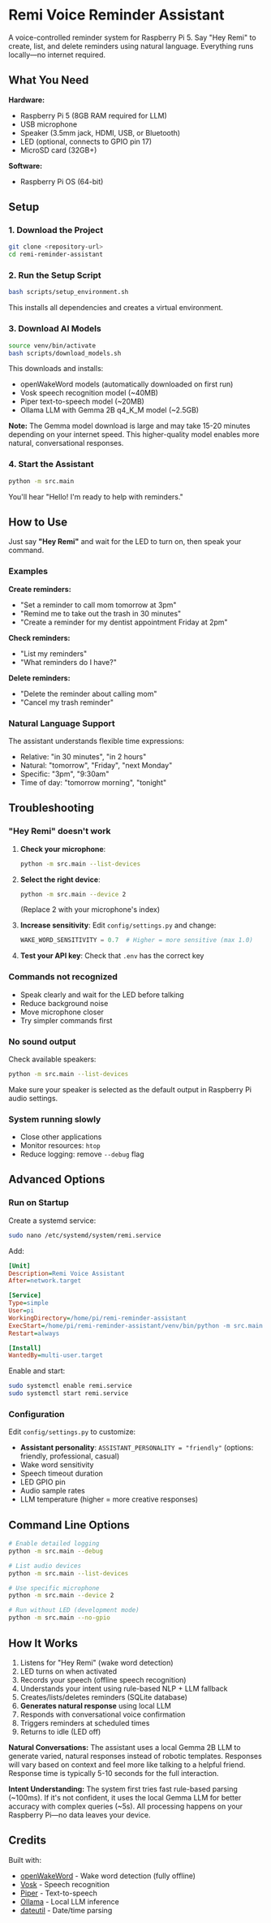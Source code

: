 # Remi Voice Reminder Assistant

A voice-controlled reminder system for Raspberry Pi 5. Say "Hey Remi" to create, list, and delete reminders using natural language. Everything runs locally—no internet required.

## What You Need

**Hardware:**
- Raspberry Pi 5 (8GB RAM required for LLM)
- USB microphone
- Speaker (3.5mm jack, HDMI, USB, or Bluetooth)
- LED (optional, connects to GPIO pin 17)
- MicroSD card (32GB+)

**Software:**
- Raspberry Pi OS (64-bit)

## Setup

### 1. Download the Project

```bash
git clone <repository-url>
cd remi-reminder-assistant
```

### 2. Run the Setup Script

```bash
bash scripts/setup_environment.sh
```

This installs all dependencies and creates a virtual environment.

### 3. Download AI Models

```bash
source venv/bin/activate
bash scripts/download_models.sh
```

This downloads and installs:
- openWakeWord models (automatically downloaded on first run)
- Vosk speech recognition model (~40MB)
- Piper text-to-speech model (~20MB)
- Ollama LLM with Gemma 2B q4_K_M model (~2.5GB)

**Note:** The Gemma model download is large and may take 15-20 minutes depending on your internet speed. This higher-quality model enables more natural, conversational responses.

### 4. Start the Assistant

```bash
python -m src.main
```

You'll hear "Hello! I'm ready to help with reminders."

## How to Use

Just say **"Hey Remi"** and wait for the LED to turn on, then speak your command.

### Examples

**Create reminders:**
- "Set a reminder to call mom tomorrow at 3pm"
- "Remind me to take out the trash in 30 minutes"
- "Create a reminder for my dentist appointment Friday at 2pm"

**Check reminders:**
- "List my reminders"
- "What reminders do I have?"

**Delete reminders:**
- "Delete the reminder about calling mom"
- "Cancel my trash reminder"

### Natural Language Support

The assistant understands flexible time expressions:
- Relative: "in 30 minutes", "in 2 hours"
- Natural: "tomorrow", "Friday", "next Monday"
- Specific: "3pm", "9:30am"
- Time of day: "tomorrow morning", "tonight"

## Troubleshooting

### "Hey Remi" doesn't work

1. **Check your microphone**:
   ```bash
   python -m src.main --list-devices
   ```

2. **Select the right device**:
   ```bash
   python -m src.main --device 2
   ```
   (Replace 2 with your microphone's index)

3. **Increase sensitivity**: Edit `config/settings.py` and change:
   ```python
   WAKE_WORD_SENSITIVITY = 0.7  # Higher = more sensitive (max 1.0)
   ```

4. **Test your API key**: Check that `.env` has the correct key

### Commands not recognized

- Speak clearly and wait for the LED before talking
- Reduce background noise
- Move microphone closer
- Try simpler commands first

### No sound output

Check available speakers:
```bash
python -m src.main --list-devices
```

Make sure your speaker is selected as the default output in Raspberry Pi audio settings.

### System running slowly

- Close other applications
- Monitor resources: `htop`
- Reduce logging: remove `--debug` flag

## Advanced Options

### Run on Startup

Create a systemd service:
```bash
sudo nano /etc/systemd/system/remi.service
```

Add:
```ini
[Unit]
Description=Remi Voice Assistant
After=network.target

[Service]
Type=simple
User=pi
WorkingDirectory=/home/pi/remi-reminder-assistant
ExecStart=/home/pi/remi-reminder-assistant/venv/bin/python -m src.main
Restart=always

[Install]
WantedBy=multi-user.target
```

Enable and start:
```bash
sudo systemctl enable remi.service
sudo systemctl start remi.service
```

### Configuration

Edit `config/settings.py` to customize:
- **Assistant personality**: `ASSISTANT_PERSONALITY = "friendly"` (options: friendly, professional, casual)
- Wake word sensitivity
- Speech timeout duration
- LED GPIO pin
- Audio sample rates
- LLM temperature (higher = more creative responses)

## Command Line Options

```bash
# Enable detailed logging
python -m src.main --debug

# List audio devices
python -m src.main --list-devices

# Use specific microphone
python -m src.main --device 2

# Run without LED (development mode)
python -m src.main --no-gpio
```

## How It Works

1. Listens for "Hey Remi" (wake word detection)
2. LED turns on when activated
3. Records your speech (offline speech recognition)
4. Understands your intent using rule-based NLP + LLM fallback
5. Creates/lists/deletes reminders (SQLite database)
6. **Generates natural response** using local LLM
7. Responds with conversational voice confirmation
8. Triggers reminders at scheduled times
9. Returns to idle (LED off)

**Natural Conversations:** The assistant uses a local Gemma 2B LLM to generate varied, natural responses instead of robotic templates. Responses will vary based on context and feel more like talking to a helpful friend. Response time is typically 5-10 seconds for the full interaction.

**Intent Understanding:** The system first tries fast rule-based parsing (~100ms). If it's not confident, it uses the local Gemma LLM for better accuracy with complex queries (~5s). All processing happens on your Raspberry Pi—no data leaves your device.

## Credits

Built with:
- [openWakeWord](https://github.com/dscripka/openWakeWord) - Wake word detection (fully offline)
- [Vosk](https://alphacephei.com/vosk/) - Speech recognition
- [Piper](https://github.com/rhasspy/piper) - Text-to-speech
- [Ollama](https://ollama.ai/) - Local LLM inference
- [dateutil](https://dateutil.readthedocs.io/) - Date/time parsing
